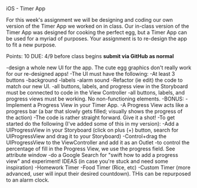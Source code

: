 iOS - Timer App

For this week's assignment we will be designing and coding our own version of the Timer App we worked on in class. Our in-class version of the Timer App was designed for cooking the perfect egg, but a Timer App can be used for a myriad of purposes. Your assignment is to re-design the app to fit a new purpose. 

Points: 10
DUE: 4/9 before class begins
**submit via GitHub as normal**

-design a whole new UI for the app. The cute egg graphics don't really work for our re-designed apps!
    -The UI must have the following:
        -At least 3 buttons
        -background
        -labels
        -alarm sound
-Refactor (ie edit) the code to match our new UI. 
    -all buttons, labels, and progress view in the Storyboard must be connected to code in the View Controller
    -all buttons, labels, and progress views must be working. No non-functioning elements.
-BONUS:
    -Implement a Progress View in your Timer App.
    -A Progress View acts like a progress bar (a bar that slowly gets filled; visually shows the progress of the action)
    -The code is rather straight forward. Give it a shot!
    -To get started do the following (I've added some of this in my version):
        -Add a UIProgressView  in your Storyboard (click on plus (+) button, search for UIProgressView and drag it to your Storyboard)
        -Control+drag the UIProgressView to the ViewController and add it as an Outlet
        -to control the percentage of fill in the Progress View, we use the progress field. See attribute window
        -do a Google Search for "swift how to add a progress view" and experiment!
IDEAS (in case you're stuck and need some inspiration)
-Homework Timer
-Food Timer (Rice, etc)
-Custom Timer (more advanced, user will input their desired countdown). THis can be repurposed to an alarm clock.
